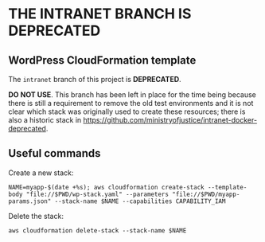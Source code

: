 # THE INTRANET BRANCH IS DEPRECATED

## WordPress CloudFormation template

The `intranet` branch of this project is **DEPRECATED**.

**DO NOT USE**.  This branch has been left in place for the time being
because there is still a requirement to remove the old test environments
and it is not clear which stack was originally used to create these
resources; there is also a historic stack in
https://github.com/ministryofjustice/intranet-docker-deprecated.

## Useful commands

Create a new stack:

```
NAME=myapp-$(date +%s); aws cloudformation create-stack --template-body "file://$PWD/wp-stack.yaml" --parameters "file://$PWD/myapp-params.json" --stack-name $NAME --capabilities CAPABILITY_IAM
```

Delete the stack:

```
aws cloudformation delete-stack --stack-name $NAME
```
